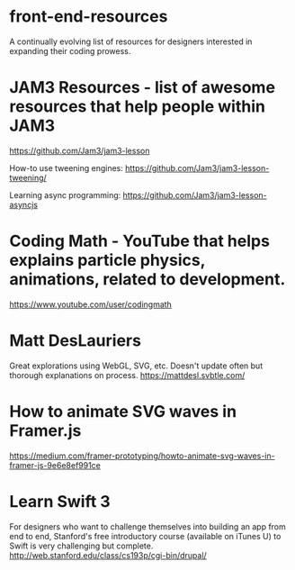 # front-end-resources
A continually evolving list of resources for designers interested in expanding their coding prowess.

# JAM3 Resources - list of awesome resources that help people within JAM3
https://github.com/Jam3/jam3-lesson

How-to use tweening engines:
https://github.com/Jam3/jam3-lesson-tweening/

Learning async programming:
https://github.com/Jam3/jam3-lesson-asyncjs

# Coding Math - YouTube that helps explains particle physics, animations, related to development.
https://www.youtube.com/user/codingmath

# Matt DesLauriers
Great explorations using WebGL, SVG, etc. Doesn't update often but thorough explanations on process.
https://mattdesl.svbtle.com/

# How to animate SVG waves in Framer.js
https://medium.com/framer-prototyping/howto-animate-svg-waves-in-framer-js-9e6e8ef991ce

# Learn Swift 3
For designers who want to challenge themselves into building an app from end to end, Stanford's free introductory course (available on iTunes U) to Swift is very challenging but complete.
http://web.stanford.edu/class/cs193p/cgi-bin/drupal/
